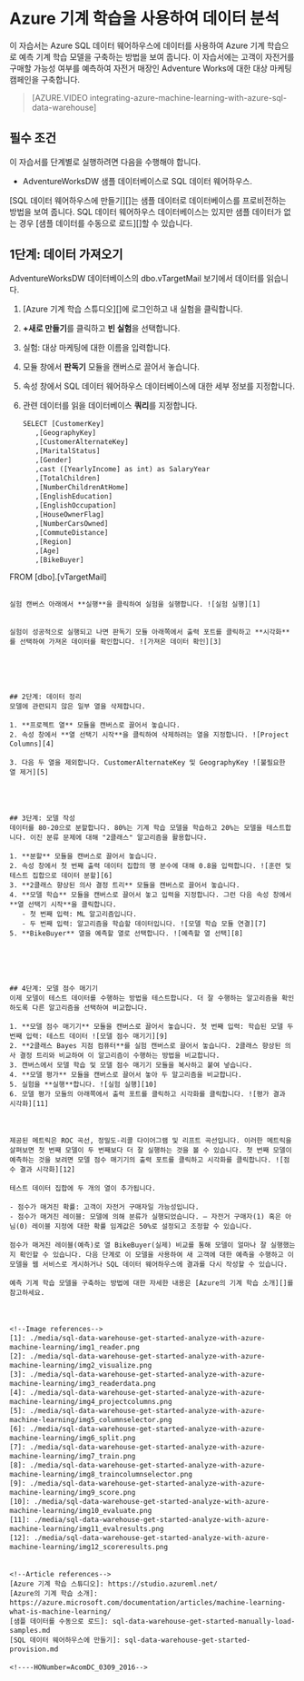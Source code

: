 <properties
   pageTitle="Azure 기계 학습을 사용한 데이터 분석 | Microsoft Azure"
   description="솔루션 개발을 위한 Azure SQL 데이터 웨어하우스와 함께 Azure 기계 학습 사용을 위한 팁"
   services="sql-data-warehouse"
   documentationCenter="NA"
   authors="sahaj08"
   manager="barbkess"
   editor=""/>

<tags
   ms.service="sql-data-warehouse"
   ms.devlang="NA"
   ms.topic="get-started-article"
   ms.tgt_pltfrm="NA"
   ms.workload="data-services"
   ms.date="03/03/2016"
   ms.author="sahajs;barbkess;sonyama"/>

# Azure 기계 학습을 사용하여 데이터 분석
이 자습서는 Azure SQL 데이터 웨어하우스에 데이터를 사용하여 Azure 기계 학습으로 예측 기계 학습 모델을 구축하는 방법을 보여 줍니다. 이 자습서에는 고객이 자전거를 구매할 가능성 여부를 예측하여 자전거 매장인 Adventure Works에 대한 대상 마케팅 캠페인을 구축합니다.

> [AZURE.VIDEO integrating-azure-machine-learning-with-azure-sql-data-warehouse]

## 필수 조건
이 자습서를 단계별로 실행하려면 다음을 수행해야 합니다.

- AdventureWorksDW 샘플 데이터베이스로 SQL 데이터 웨어하우스.

[SQL 데이터 웨어하우스에 만들기][]는 샘플 데이터로 데이터베이스를 프로비전하는 방법을 보여 줍니다. SQL 데이터 웨어하우스 데이터베이스는 있지만 샘플 데이터가 없는 경우 [샘플 데이터를 수동으로 로드][]할 수 있습니다.


## 1단계: 데이터 가져오기
AdventureWorksDW 데이터베이스의 dbo.vTargetMail 보기에서 데이터를 읽습니다.

1. [Azure 기계 학습 스튜디오][]에 로그인하고 내 실험을 클릭합니다.
2. **+새로 만들기**를 클릭하고 **빈 실험**을 선택합니다.
3. 실험: 대상 마케팅에 대한 이름을 입력합니다.
4. 모듈 창에서 **판독기** 모듈을 캔버스로 끌어서 놓습니다.
5. 속성 창에서 SQL 데이터 웨어하우스 데이터베이스에 대한 세부 정보를 지정합니다.
6. 관련 데이터를 읽을 데이터베이스 **쿼리**를 지정합니다.

   ```
   SELECT [CustomerKey]
      ,[GeographyKey]
      ,[CustomerAlternateKey]
      ,[MaritalStatus]
      ,[Gender]
      ,cast ([YearlyIncome] as int) as SalaryYear
      ,[TotalChildren]
      ,[NumberChildrenAtHome]
      ,[EnglishEducation]
      ,[EnglishOccupation]
      ,[HouseOwnerFlag]
      ,[NumberCarsOwned]
      ,[CommuteDistance]
      ,[Region]
      ,[Age]
      ,[BikeBuyer]
  FROM [dbo].[vTargetMail]
   ```

실험 캔버스 아래에서 **실행**을 클릭하여 실험을 실행합니다. ![실험 실행][1]


실험이 성공적으로 실행되고 나면 판독기 모듈 아래쪽에서 출력 포트를 클릭하고 **시각화**를 선택하여 가져온 데이터를 확인합니다. ![가져온 데이터 확인][3]





## 2단계: 데이터 정리
모델에 관련되지 않은 일부 열을 삭제합니다.

1. **프로젝트 열** 모듈을 캔버스로 끌어서 놓습니다.
2. 속성 창에서 **열 선택기 시작**을 클릭하여 삭제하려는 열을 지정합니다. ![Project Columns][4]

3. 다음 두 열을 제외합니다. CustomerAlternateKey 및 GeographyKey ![불필요한 열 제거][5]




## 3단계: 모델 작성
데이터를 80-20으로 분할합니다. 80%는 기계 학습 모델을 학습하고 20%는 모델을 테스트합니다. 이진 분류 문제에 대해 "2클래스" 알고리즘을 활용합니다.

1. **분할** 모듈을 캔버스로 끌어서 놓습니다.
2. 속성 창에서 첫 번째 출력 데이터 집합의 행 분수에 대해 0.8을 입력합니다. ![훈련 및 테스트 집합으로 데이터 분할][6]
3. **2클래스 향상된 의사 결정 트리** 모듈을 캔버스로 끌어서 놓습니다.
4. **모델 학습** 모듈을 캔버스로 끌어서 놓고 입력을 지정합니다. 그런 다음 속성 창에서 **열 선택기 시작**을 클릭합니다.
      - 첫 번째 입력: ML 알고리즘입니다.
      - 두 번째 입력: 알고리즘을 학습할 데이터입니다. ![모델 학습 모듈 연결][7]
5. **BikeBuyer** 열을 예측할 열로 선택합니다. ![예측할 열 선택][8]





## 4단계: 모델 점수 매기기
이제 모델이 테스트 데이터를 수행하는 방법을 테스트합니다. 더 잘 수행하는 알고리즘을 확인하도록 다른 알고리즘을 선택하여 비교합니다.

1. **모델 점수 매기기** 모듈을 캔버스로 끌어서 놓습니다. 첫 번째 입력: 학습된 모델 두 번째 입력: 테스트 데이터 ![모델 점수 매기기][9]
2. **2클래스 Bayes 지점 컴퓨터**를 실험 캔버스로 끌어서 놓습니다. 2클래스 향상된 의사 결정 트리와 비교하여 이 알고리즘이 수행하는 방법을 비교합니다.
3. 캔버스에서 모델 학습 및 모델 점수 매기기 모듈을 복사하고 붙여 넣습니다.
4. **모델 평가** 모듈을 캔버스로 끌어서 놓아 두 알고리즘을 비교합니다.
5. 실험을 **실행**합니다. ![실험 실행][10]
6. 모델 평가 모듈의 아래쪽에서 출력 포트를 클릭하고 시각화를 클릭합니다. ![평가 결과 시각화][11]



제공된 메트릭은 ROC 곡선, 정밀도-리콜 다이어그램 및 리프트 곡선입니다. 이러한 메트릭을 살펴보면 첫 번째 모델이 두 번째보다 더 잘 실행하는 것을 볼 수 있습니다. 첫 번째 모델이 예측하는 것을 보려면 모델 점수 매기기의 출력 포트를 클릭하고 시각화를 클릭합니다. ![점수 결과 시각화][12]

테스트 데이터 집합에 두 개의 열이 추가됩니다.

- 점수가 매겨진 확률: 고객이 자전거 구매자일 가능성입니다.
- 점수가 매겨진 레이블: 모델에 의해 분류가 실행되었습니다. – 자전거 구매자(1) 혹은 아님(0) 레이블 지정에 대한 확률 임계값은 50%로 설정되고 조정할 수 있습니다.

점수가 매겨진 레이블(예측)로 열 BikeBuyer(실제) 비교를 통해 모델이 얼마나 잘 실행했는지 확인할 수 있습니다. 다음 단계로 이 모델을 사용하여 새 고객에 대한 예측을 수행하고 이 모델을 웹 서비스로 게시하거나 SQL 데이터 웨어하우스에 결과를 다시 작성할 수 있습니다.

예측 기계 학습 모델을 구축하는 방법에 대한 자세한 내용은 [Azure의 기계 학습 소개][]를 참고하세요.



<!--Image references-->
[1]: ./media/sql-data-warehouse-get-started-analyze-with-azure-machine-learning/img1_reader.png
[2]: ./media/sql-data-warehouse-get-started-analyze-with-azure-machine-learning/img2_visualize.png
[3]: ./media/sql-data-warehouse-get-started-analyze-with-azure-machine-learning/img3_readerdata.png
[4]: ./media/sql-data-warehouse-get-started-analyze-with-azure-machine-learning/img4_projectcolumns.png
[5]: ./media/sql-data-warehouse-get-started-analyze-with-azure-machine-learning/img5_columnselector.png
[6]: ./media/sql-data-warehouse-get-started-analyze-with-azure-machine-learning/img6_split.png
[7]: ./media/sql-data-warehouse-get-started-analyze-with-azure-machine-learning/img7_train.png
[8]: ./media/sql-data-warehouse-get-started-analyze-with-azure-machine-learning/img8_traincolumnselector.png
[9]: ./media/sql-data-warehouse-get-started-analyze-with-azure-machine-learning/img9_score.png
[10]: ./media/sql-data-warehouse-get-started-analyze-with-azure-machine-learning/img10_evaluate.png
[11]: ./media/sql-data-warehouse-get-started-analyze-with-azure-machine-learning/img11_evalresults.png
[12]: ./media/sql-data-warehouse-get-started-analyze-with-azure-machine-learning/img12_scoreresults.png


<!--Article references-->
[Azure 기계 학습 스튜디오]: https://studio.azureml.net/
[Azure의 기계 학습 소개]: https://azure.microsoft.com/documentation/articles/machine-learning-what-is-machine-learning/
[샘플 데이터를 수동으로 로드]: sql-data-warehouse-get-started-manually-load-samples.md
[SQL 데이터 웨어하우스에 만들기]: sql-data-warehouse-get-started-provision.md

<!----HONumber=AcomDC_0309_2016-->